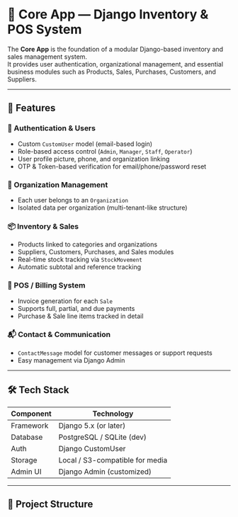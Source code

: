 # 🧩 Core App — Django Inventory & POS System

The **Core App** is the foundation of a modular Django-based inventory and sales management system.  
It provides user authentication, organizational management, and essential business modules such as Products, Sales, Purchases, Customers, and Suppliers.

---

## 🚀 Features

### 🔐 Authentication & Users
- Custom `CustomUser` model (email-based login)
- Role-based access control (`Admin`, `Manager`, `Staff`, `Operator`)
- User profile picture, phone, and organization linking
- OTP & Token-based verification for email/phone/password reset

### 🏢 Organization Management
- Each user belongs to an `Organization`
- Isolated data per organization (multi-tenant-like structure)

### 📦 Inventory & Sales
- Products linked to categories and organizations
- Suppliers, Customers, Purchases, and Sales modules
- Real-time stock tracking via `StockMovement`
- Automatic subtotal and reference tracking

### 🧾 POS / Billing System
- Invoice generation for each `Sale`
- Supports full, partial, and due payments
- Purchase & Sale line items tracked in detail

### 📬 Contact & Communication
- `ContactMessage` model for customer messages or support requests
- Easy management via Django Admin

---

## 🛠️ Tech Stack

| Component | Technology |
|------------|-------------|
| Framework | Django 5.x (or later) |
| Database | PostgreSQL / SQLite (dev) |
| Auth | Django CustomUser |
| Storage | Local / S3-compatible for media |
| Admin UI | Django Admin (customized) |

---

## 📁 Project Structure